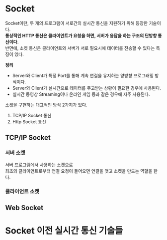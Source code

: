 # Socket 
  
Socket이란, 두 개의 프로그램이 서로간의 실시간 통신을 지원하기 위해 등장한 기술이다.            
**통상적인 HTTP 통신은 클라이언트가 요청을 하면, 서버가 응답을 하는 구조의 단방향 통신이다.**         
반면에, 소켓 통신은 클라이언트와 서버가 서로 필요시에 데이터를 전송할 수 있다는 특징이 있다.       

**정리**
* Server와 Client가 특정 Port를 통해 계속 연결을 유지하는 양방향 프로그래밍 방식이다.
* Server와 Client가 실시간으로 데이터를 주고받는 상황이 필요한 경우에 사용된다.
* 실시간 동영상 Streaming이나 온라인 게임 등과 같은 경우에 자주 사용된다.

소켓을 구현하는 대표적인 방식 2가지가 있다.    
  
1. TCP/IP Socket 통신  
2. Http Socket 통신  

## TCP/IP Socket 

### 서버 소켓 
서버 프로그램에서 사용하는 소켓으로    
최초의 클라이언트로부터 연결 요청이 들어오면 연결을 맺고 소켓을 만드는 역할을 한다.  

### 클라이언트 소켓 


## Web Socket 


# Socket 이전 실시간 통신 기술들 


